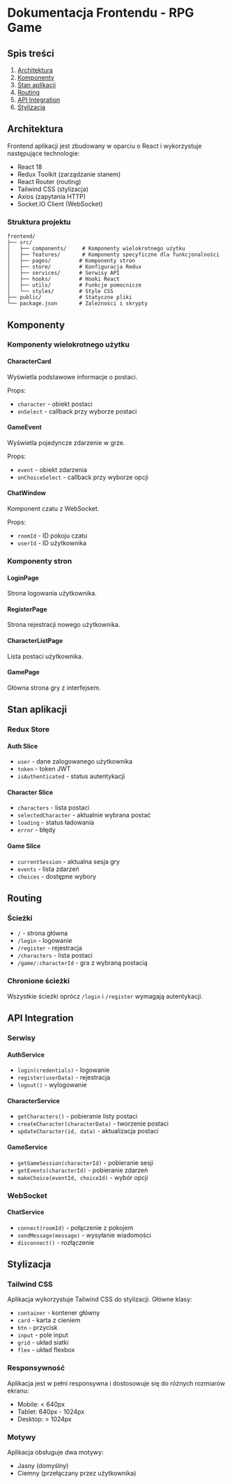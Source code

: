 # Dokumentacja Frontendu - RPG Game

## Spis treści
1. [Architektura](#architektura)
2. [Komponenty](#komponenty)
3. [Stan aplikacji](#stan-aplikacji)
4. [Routing](#routing)
5. [API Integration](#api-integration)
6. [Stylizacja](#stylizacja)

## Architektura

Frontend aplikacji jest zbudowany w oparciu o React i wykorzystuje następujące technologie:

- React 18
- Redux Toolkit (zarządzanie stanem)
- React Router (routing)
- Tailwind CSS (stylizacja)
- Axios (zapytania HTTP)
- Socket.IO Client (WebSocket)

### Struktura projektu

```
frontend/
├── src/
│   ├── components/     # Komponenty wielokrotnego użytku
│   ├── features/       # Komponenty specyficzne dla funkcjonalności
│   ├── pages/         # Komponenty stron
│   ├── store/         # Konfiguracja Redux
│   ├── services/      # Serwisy API
│   ├── hooks/         # Hooki React
│   ├── utils/         # Funkcje pomocnicze
│   └── styles/        # Style CSS
├── public/            # Statyczne pliki
└── package.json       # Zależności i skrypty
```

## Komponenty

### Komponenty wielokrotnego użytku

#### CharacterCard
Wyświetla podstawowe informacje o postaci.

Props:
- `character` - obiekt postaci
- `onSelect` - callback przy wyborze postaci

#### GameEvent
Wyświetla pojedyncze zdarzenie w grze.

Props:
- `event` - obiekt zdarzenia
- `onChoiceSelect` - callback przy wyborze opcji

#### ChatWindow
Komponent czatu z WebSocket.

Props:
- `roomId` - ID pokoju czatu
- `userId` - ID użytkownika

### Komponenty stron

#### LoginPage
Strona logowania użytkownika.

#### RegisterPage
Strona rejestracji nowego użytkownika.

#### CharacterListPage
Lista postaci użytkownika.

#### GamePage
Główna strona gry z interfejsem.

## Stan aplikacji

### Redux Store

#### Auth Slice
- `user` - dane zalogowanego użytkownika
- `token` - token JWT
- `isAuthenticated` - status autentykacji

#### Character Slice
- `characters` - lista postaci
- `selectedCharacter` - aktualnie wybrana postać
- `loading` - status ładowania
- `error` - błędy

#### Game Slice
- `currentSession` - aktualna sesja gry
- `events` - lista zdarzeń
- `choices` - dostępne wybory

## Routing

### Ścieżki

- `/` - strona główna
- `/login` - logowanie
- `/register` - rejestracja
- `/characters` - lista postaci
- `/game/:characterId` - gra z wybraną postacią

### Chronione ścieżki

Wszystkie ścieżki oprócz `/login` i `/register` wymagają autentykacji.

## API Integration

### Serwisy

#### AuthService
- `login(credentials)` - logowanie
- `register(userData)` - rejestracja
- `logout()` - wylogowanie

#### CharacterService
- `getCharacters()` - pobieranie listy postaci
- `createCharacter(characterData)` - tworzenie postaci
- `updateCharacter(id, data)` - aktualizacja postaci

#### GameService
- `getGameSession(characterId)` - pobieranie sesji
- `getEvents(characterId)` - pobieranie zdarzeń
- `makeChoice(eventId, choiceId)` - wybór opcji

### WebSocket

#### ChatService
- `connect(roomId)` - połączenie z pokojem
- `sendMessage(message)` - wysyłanie wiadomości
- `disconnect()` - rozłączenie

## Stylizacja

### Tailwind CSS

Aplikacja wykorzystuje Tailwind CSS do stylizacji. Główne klasy:

- `container` - kontener główny
- `card` - karta z cieniem
- `btn` - przycisk
- `input` - pole input
- `grid` - układ siatki
- `flex` - układ flexbox

### Responsywność

Aplikacja jest w pełni responsywna i dostosowuje się do różnych rozmiarów ekranu:

- Mobile: < 640px
- Tablet: 640px - 1024px
- Desktop: > 1024px

### Motywy

Aplikacja obsługuje dwa motywy:
- Jasny (domyślny)
- Ciemny (przełączany przez użytkownika) 